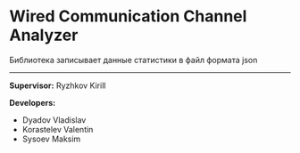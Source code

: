 # Wired Communication Channel Analyzer

Библиотека записывает данные статистики в файл формата json

---
**Supervisor:** Ryzhkov Kirill

**Developers:** 
* Dyadov Vladislav
* Korastelev Valentin
* Sysoev Maksim
